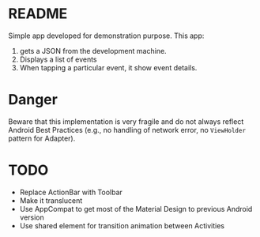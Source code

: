 # README

Simple app developed for demonstration purpose.
This app:

1. gets a JSON from the development machine.
2. Displays a list of events
3. When tapping a particular event, it show event details.


# Danger

Beware that this implementation is very fragile and do not always reflect Android Best Practices (e.g., no handling of network error, no `ViewHolder` pattern for Adapter).


# TODO

* Replace ActionBar with Toolbar
* Make it translucent
* Use AppCompat to get most of the Material Design to previous Android version
* Use shared element for transition animation between Activities
